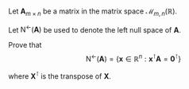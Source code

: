 Let $\mathbf{A}_{m \times n}$ be a matrix in the matrix space ${\mathcal{M}_{m, n} } \left(\mathbb{R}\right)$.

Let ${\operatorname {N^{\leftarrow}} } \left({\mathbf{A}}\right)$ be used to denote the left null space of $\mathbf{A}$.

Prove that
$${\operatorname {N^{\leftarrow}} } \left({\mathbf{A}}\right) = \{\mathbf{x}\in \mathbb{R}^n: \mathbf{x}^\intercal \mathbf{A} = \mathbf{0}^\intercal\}$$

where $\mathbf{X}^\intercal$ is the transpose of $\mathbf{X}$.